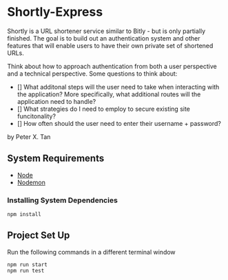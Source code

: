 # Shortly-Express

Shortly is a URL shortener service similar to Bitly - but is only partially finished. The goal is to build out an authentication system and other features that will enable users to have their own private set of shortened URLs.

Think about how to approach authentication from both a user perspective and a technical perspective. Some questions to think about:

- [] What additonal steps will the user need to take when interacting with the application? More specifically, what additional routes will the application need to handle?
- [] What strategies do I need to employ to secure existing site funcitonality?
- [] How often should the user need to enter their username + password?

by Peter X. Tan

## System Requirements

- [Node](https://nodejs.org/en/)
- [Nodemon](https://nodemon.io/)

### Installing System Dependencies

```
npm install
```

## Project Set Up

Run the following commands in a different terminal window

```
npm run start
npm run test
```